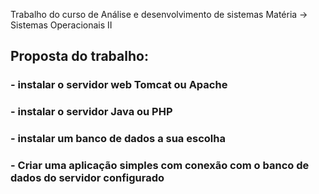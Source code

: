 Trabalho do curso de Análise e desenvolvimento de sistemas
Matéria -> Sistemas Operacionais II

## Proposta do trabalho:
### - instalar o servidor web Tomcat ou Apache
### - instalar o servidor Java ou PHP
### - instalar um banco de dados a sua escolha
### - Criar uma aplicação simples com conexão com o banco de dados do servidor configurado
